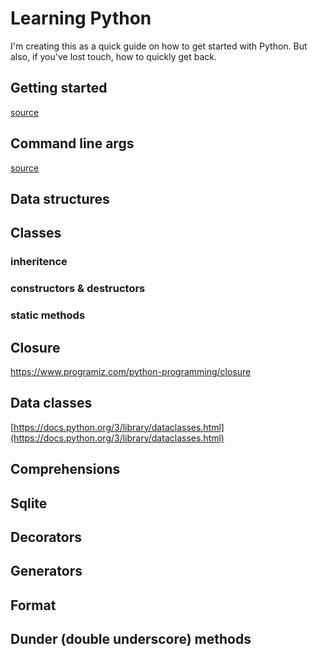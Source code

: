 # Learning Python
I'm creating this as a quick guide on how to get started with Python. But also, if you've lost touch, how to quickly get back.

## Getting started
[source](getting-started.py)

## Command line args
[source](command-line-args.py)

## Data structures

## Classes

### inheritence

### constructors & destructors

### static methods

## Closure
https://www.programiz.com/python-programming/closure

## Data classes
[https://docs.python.org/3/library/dataclasses.html](https://docs.python.org/3/library/dataclasses.html)

## Comprehensions

## Sqlite

## Decorators

## Generators

## Format

## Dunder (double underscore) methods